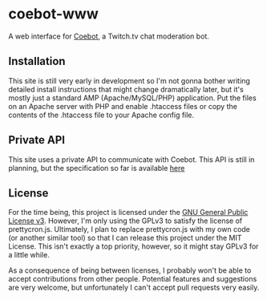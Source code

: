 # coebot-www
A web interface for [Coebot](https://bitbucket.org/tucker_gardner/coebot), a Twitch.tv chat moderation bot.

## Installation
This site is still very early in development so I'm not gonna bother writing detailed install instructions that might change dramatically later, but it's mostly just a standard AMP (Apache/MySQL/PHP) application. Put the files on an Apache server with PHP and enable .htaccess files or copy the contents of the .htaccess file to your Apache config file.

## Private API
This site uses a private API to communicate with Coebot. This API is still in planning, but the specification so far is available [here](https://docs.google.com/document/d/1tQNETtRvTuSdGKEep57yuO_8J_YfjS5J3--Q6vH0Rcc/edit?usp=sharing)

## License
For the time being, this project is licensed under the [GNU General Public License v3](http://www.gnu.org/licenses/gpl-3.0.txt). However, I'm only using the GPLv3 to satisfy the license of prettycron.js. Ultimately, I plan to replace prettycron.js with my own code (or another similar tool) so that I can release this project under the MIT License. This isn't exactly a top priority, however, so it might stay GPLv3 for a little while.

As a consequence of being between licenses, I probably won't be able to accept contributions from other people. Potential features and suggestions are very welcome, but unfortunately I can't accept pull requests very easily.
